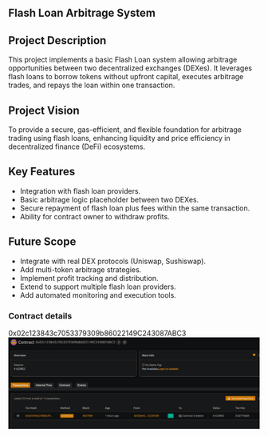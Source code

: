 ##  Flash Loan Arbitrage System

##  Project Description
This project implements a basic Flash Loan system allowing arbitrage opportunities between two decentralized exchanges (DEXes). It leverages flash loans to borrow tokens without upfront capital, executes arbitrage trades, and repays the loan within one transaction.

## Project Vision
To provide a secure, gas-efficient, and flexible foundation for arbitrage trading using flash loans, enhancing liquidity and price efficiency in decentralized finance (DeFi) ecosystems.

## Key Features
- Integration with flash loan providers.
- Basic arbitrage logic placeholder between two DEXes.
- Secure repayment of flash loan plus fees within the same transaction.
- Ability for contract owner to withdraw profits.

## Future Scope
- Integrate with real DEX protocols (Uniswap, Sushiswap).
- Add multi-token arbitrage strategies.
- Implement profit tracking and distribution.
- Extend to support multiple flash loan providers.
- Add automated monitoring and execution tools.

### Contract details
0x02c123843c7053379309b86022149C243087ABC3![alt text](image.png)
